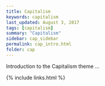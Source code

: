 ```yaml
---
title: Capitalism
keywords: capitalism
last_updated: August 3, 2017
tags: [capitalism]
summary: "Capitalism"
sidebar: cap_sidebar
permalink: cap_intro.html
folder: cap
---
```


Introduction to the Capitalism theme ...

{% include links.html %}


